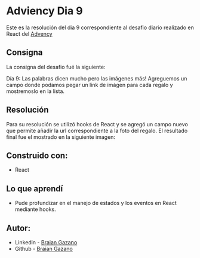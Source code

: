 # Adviency Dia 9

Este es la resolución del dia 9 correspondiente al desafio diario realizado en React del [Advency](https://twitter.com/goncy/status/1601307100524576769)

## Consigna

La consigna del desafio fué la siguiente:

Día 9: Las palabras dicen mucho pero las imágenes más! Agreguemos un campo donde podamos pegar un link de imágen para cada regalo y mostremoslo en la lista.


## Resolución

Para su resolución se utilizó hooks de React y se agregó un campo nuevo que permite añadir la url correspondiente a la foto del regalo.
El resultado final fue el mostrado en la siguiente imagen:



## Construido con:

- React

## Lo que aprendí

- Pude profundizar en el manejo de estados y los eventos en React mediante hooks.

## Autor:

- Linkedin - [Braian Gazano](https://www.linkedin.com/in/braian-gazano/)
- Github - [Braian Gazano](https://github.com/BraianGazano)
